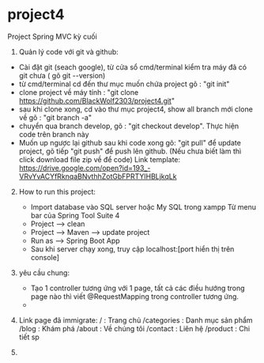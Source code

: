 # project4
Project Spring MVC kỳ cuối

1. Quản lý code với git và github: 
  * Cài đặt git (seach google), từ cửa sổ cmd/terminal kiểm tra máy đã có git chưa ( gõ git --version)
  * từ cmd/terminal cd đến thư mục muốn chứa project gõ : "git init"
  * clone project về máy tính : "git clone https://github.com/BlackWolf2303/project4.git"
  * sau khi clone xong, cd vào thư mục project4, show all branch mới clone về gõ : "git branch -a" 
  * chuyển qua branch develop, gõ : "git checkout develop". Thực hiện code trên branch này
  * Muốn up ngược lại github sau khi code xong gõ: "git pull" để update project, gõ tiếp "git push" để push lên github.
  (Nếu chưa biết làm thì click download file zip về để code)
  Link template: https://drive.google.com/open?id=193_-VRvYvACYfRknqaBNvthhZotGbFPRTYlHBLjkqLk


2. How to run this project: 
    * Import database vào SQL server hoặc My SQL trong xampp
  Từ menu bar của Spring Tool Suite 4
    * Project  --> clean 
    * Project --> Maven --> update project
    * Run as --> Spring Boot App
    * Sau khi server chạy xong, truy cập localhost:[port hiển thị trên console]

3. yêu cầu chung: 
    * Tạo 1 controller tương ứng với 1 page, tất cả các điều hướng trong page nào thì viết @RequestMapping trong controller tương ứng.
    * 

4. Link page đã immigrate:
      /             : Trang chủ
      /categories   : Danh mục sản phẩm
      /blog         : Khám phá
      /about        : Về chúng tôi
      /contact      : Liên hệ
      /product      : Chi tiết sp

5. 
